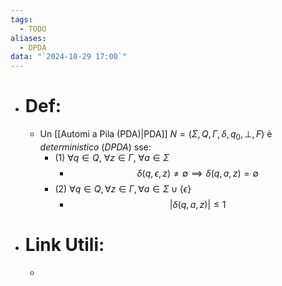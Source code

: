 ```yaml
---
tags:
  - TODO
aliases:
  - DPDA
data: "`2024-10-29 17:00`"
---
```

- # Def:
	- Un [[Automi a Pila (PDA)|PDA]] $N=(\Sigma, Q, \Gamma, \delta, q_{0}, \bot, F)$ è _deterministico_ (_DPDA_) sse:
		- (1) $\forall q\in Q, \ \forall z\in \Gamma,\  \forall a\in \Sigma$ 
			- $$\delta(q,\epsilon,z)\ne \emptyset \implies \delta(q,a,z)= \emptyset$$  
		- (2)  $\forall q\in Q, \forall z\in \Gamma, \forall a\in \Sigma\cup \{\epsilon\}$ 
			- $$|\delta(q,a,z)|\le 1$$
- # Link Utili:
	- 